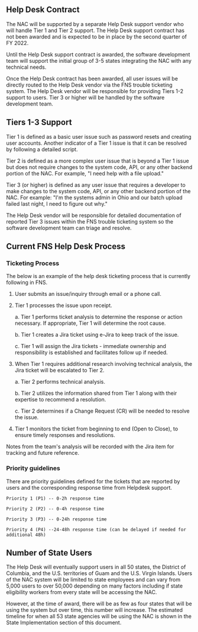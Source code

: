**Help Desk Contract** 
-------------------

The NAC will be supported by a separate Help Desk support vendor who will handle Tier 1 and Tier 2 support. The Help Desk support contract has not been awarded and is expected to be in place by the second quarter of FY 2022. 

Until the Help Desk support contract is awarded, the software development team will support the initial group of 3-5 states integrating the NAC with any technical needs.

Once the Help Desk contract has been awarded, all user issues will be directly routed to the Help Desk vendor via the FNS trouble ticketing system. The Help Desk vendor will be responsible for providing Tiers 1-2 support to users. Tier 3 or higher will be handled by the software development team. 

**Tiers 1-3 Support**
-----------------

Tier 1 is defined as a basic user issue such as password resets and creating user accounts. Another indicator of a Tier 1 issue is that it can be resolved by following a detailed script.

Tier 2 is defined as a more complex user issue that is beyond a Tier 1 issue but does not require changes to the system code, API, or any other backend portion of the NAC. For example, "I need help with a file upload."

Tier 3 (or higher) is defined as any user issue that requires a developer to make changes to the system code, API, or any other backend portion of the NAC. For example: "I'm the systems admin in Ohio and our batch upload failed last night, I need to figure out why."

The Help Desk vendor will be responsible for detailed documentation of reported Tier 3 issues within the FNS trouble ticketing system so the software development team can triage and resolve.

Current FNS Help Desk Process
-------------------------------

### Ticketing Process

The below is an example of the help desk ticketing process that is currently following in FNS.

1.  User submits an issue/inquiry through email or a phone call. 

2.  Tier 1 processes the issue upon receipt. 

    a.  Tier 1 performs ticket analysis to determine the response or action necessary. If appropriate, Tier 1 will determine the root cause. 

    b.  Tier 1 creates a Jira ticket using e-Jira to keep track of the issue. 

    c.  Tier 1 will assign the Jira tickets - immediate ownership and responsibility is established and facilitates follow up if needed. 

3.  When Tier 1 requires additional research involving technical analysis, the Jira ticket will be escalated to Tier 2. 

    a.  Tier 2 performs technical analysis. 

    b.  Tier 2 utilizes the information shared from Tier 1 along with their expertise to recommend a resolution. 

    c.  Tier 2 determines if a Change Request (CR) will be needed to resolve the issue. 

4.  Tier 1 monitors the ticket from beginning to end (Open to Close), to ensure timely responses and resolutions. 

Notes from the team's analysis will be recorded with the Jira item for tracking and future reference.  

### Priority guidelines  

There are priority guidelines defined for the tickets that are reported by users and the corresponding response time from Helpdesk support. 

    Priority 1 (P1) -- 0-2h response time 

    Priority 2 (P2) -- 0-4h response time 

    Priority 3 (P3) -- 0-24h response time 

    Priority 4 (P4) --24-48h response time (can be delayed if needed for additional 48h)

**Number of State Users**
---------------------

The Help Desk will eventually support users in all 50 states, the District of Columbia, and the U.S. territories of Guam and the U.S. Virgin Islands. Users of the NAC system will be limited to state employees and can vary from 5,000 users to over 50,000 depending on many factors including if state eligibility workers from every state will be accessing the NAC. 

However, at the time of award, there will be as few as four states that will be using the system but over time, this number will increase. The estimated timeline for when all 53 state agencies will be using the NAC is shown in the State Implementation section of this document.
